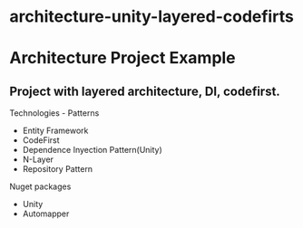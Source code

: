 # architecture-unity-layered-codefirts
<h1>Architecture Project Example</h1>
<h2>Project with layered architecture, DI, codefirst.</h2>

<p>Technologies - Patterns</p>
<ul>
  <li>Entity Framework</li>
  <li>CodeFirst</li>
  <li>Dependence Inyection Pattern(Unity)</li>
  <li>N-Layer</li>
  <li>Repository Pattern</li>
</ul>

<p>Nuget packages</p>
<ul>
  <li>Unity</li>
  <li>Automapper</li>
</ul>
